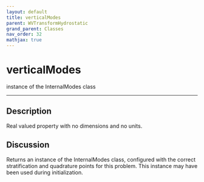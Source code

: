 ```yaml
---
layout: default
title: verticalModes
parent: WVTransformHydrostatic
grand_parent: Classes
nav_order: 32
mathjax: true
---
```


#  verticalModes

instance of the InternalModes class


---

## Description
Real valued property with no dimensions and no units.

## Discussion

Returns an instance of the InternalModes class, configured with the correct stratification and quadrature points for this problem. This instance may have been used during initialization.

